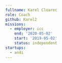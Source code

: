 ```yaml
---
fullname: Karel Cloarec
role: Coach
github: Karel2
missions:
  - employer: icc
    end: '2020-05-02'
    start: '2019-05-02'
    status: independent
startups:
  - andi
---
```



